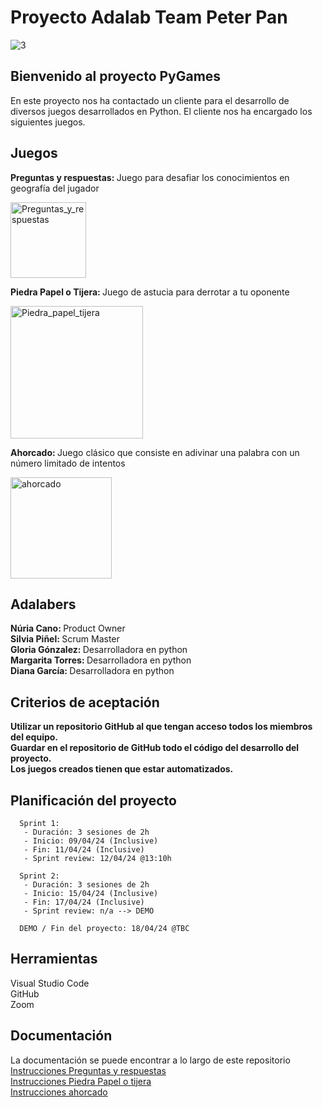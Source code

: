 <h1>Proyecto Adalab Team Peter Pan</h1>

![3](https://github.com/nuriancg/proyecto-da-promo-H-modulo-1-team-3-Peter_Pan/assets/99440874/f0aee1f4-e561-4866-98df-f51108d7de5b)



<h2>Bienvenido al proyecto PyGames</h2> En este proyecto nos ha contactado un cliente para el desarrollo de diversos juegos desarrollados en Python. El cliente nos ha encargado los siguientes juegos.

<h2>Juegos</h2>

<b>Preguntas y respuestas: </b> Juego para desafiar los conocimientos en geografía del jugador</br>

<div><img width="121" alt="Preguntas_y_respuestas" src="https://github.com/nuriancg/proyecto-da-promo-H-modulo-1-team-3-Peter_Pan/assets/99440874/79962fce-b51e-47d3-bc60-cc594a14c328"></div>

<b>Piedra Papel o Tijera: </b> Juego de astucia para derrotar a tu oponente</br>

<img width="212" alt="Piedra_papel_tijera" src="https://github.com/nuriancg/proyecto-da-promo-H-modulo-1-team-3-Peter_Pan/assets/99440874/f412ee4f-abca-480c-9225-3d72f719243e">

<b>Ahorcado: </b>Juego clásico que consiste en adivinar una palabra con un número limitado de intentos</br>

<img width="162" alt="ahorcado" src="https://github.com/nuriancg/proyecto-da-promo-H-modulo-1-team-3-Peter_Pan/assets/99440874/4ee9a926-e8ba-4b35-b178-82efd32170ce">

<h2>Adalabers</h2>
<b>Núria Cano: </b>Product Owner</br>
<b>Silvia Piñel: </b>Scrum Master</br>
<b>Gloria Gónzalez: </b>Desarrolladora en python</br>
<b>Margarita Torres: </b>Desarrolladora en python </br>
<b>Diana García: </b>Desarrolladora en python </br>

<h2> Criterios de aceptación</h2>
<b> Utilizar un repositorio GitHub al que tengan acceso todos los miembros del equipo.</b></br>
<b> Guardar en el repositorio de GitHub todo el código del desarrollo del proyecto.</b></br>
<b> Los juegos creados tienen que estar automatizados.</b></br>

<h2> Planificación del proyecto</h2>

      Sprint 1:
       - Duración: 3 sesiones de 2h 
       - Inicio: 09/04/24 (Inclusive)
       - Fin: 11/04/24 (Inclusive)
       - Sprint review: 12/04/24 @13:10h 
 
      Sprint 2:
       - Duración: 3 sesiones de 2h 
       - Inicio: 15/04/24 (Inclusive)
       - Fin: 17/04/24 (Inclusive)
       - Sprint review: n/a --> DEMO

      DEMO / Fin del proyecto: 18/04/24 @TBC

<h2>Herramientas</h2>
Visual Studio Code </br>
GitHub </br>
Zoom</br>


<h2>Documentación</h1>
La documentación se puede encontrar a lo largo de este repositorio</br>
  <a href="">Instrucciones Preguntas y respuestas</a></br>
  <a href="">Instrucciones Piedra Papel o tijera</a></br>
  <a href="">Instrucciones ahorcado </a></br>

